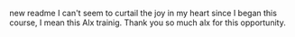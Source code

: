 new readme
I can't seem to curtail the joy in my heart since I began this course, I mean this Alx trainig.
Thank you so much alx for this opportunity.
